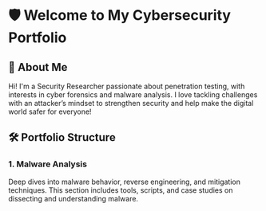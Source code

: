 # 🛡️ Welcome to My Cybersecurity Portfolio

## 🔐 About Me

Hi! I'm a Security Researcher passionate about penetration testing, with interests in cyber forensics and malware analysis. I love tackling challenges with an attacker’s mindset to strengthen security and help make the digital world safer for everyone!

## 🛠️ Portfolio Structure

### 1. Malware Analysis
Deep dives into malware behavior, reverse engineering, and mitigation techniques. This section includes tools, scripts, and case studies on dissecting and understanding malware.



